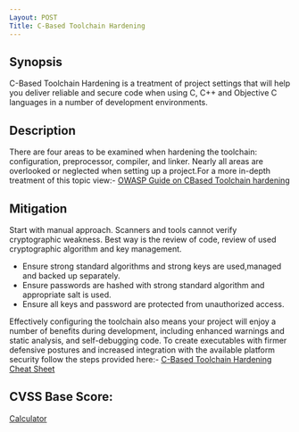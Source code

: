 ```yaml
---
Layout: POST
Title: C-Based Toolchain Hardening
---
```

<!---
C-Toolchain
-->
Synopsis
---------
C-Based Toolchain Hardening is a treatment of project settings that will help you deliver reliable and secure code when using C, C++ and Objective C languages in a number of development environments.

Description
------------
There are four areas to be examined when hardening the toolchain: configuration, preprocessor, compiler, and linker. Nearly all areas are overlooked or neglected when setting up a project.For a more in-depth treatment of this topic view:- [OWASP Guide on CBased Toolchain hardening](https://www.owasp.org/index.php/C-Based_Toolchain_Hardening)

Mitigation
-----------
Start with manual approach. Scanners and tools cannot verify cryptographic weakness. Best way is the review of code, review of used cryptographic algorithm and key management.  

 - Ensure strong standard algorithms and strong keys are used,managed and backed up separately.
 - Ensure passwords are hashed with strong standard algorithm and appropriate salt is used.
 - Ensure all keys and password are protected from unauthorized access.

Effectively configuring the toolchain also means your project will enjoy a number of benefits during development, including enhanced warnings and static analysis, and self-debugging code. To create executables with firmer defensive postures and increased integration with the available platform security follow the steps provided here:- [ C-Based Toolchain Hardening Cheat Sheet](https://www.owasp.org/index.php/C-Based_Toolchain_Hardening_Cheat_Sheet)


CVSS Base Score:
----------------

[Calculator](http://nvd.nist.gov/cvss.cfm?calculator&version=2)

